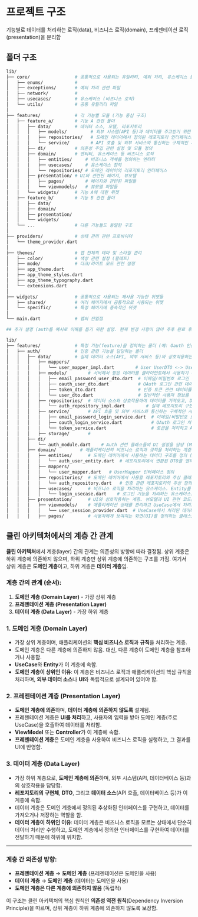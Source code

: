 # 프로젝트 구조

기능별로 데이터를 처리하는 로직(data), 비즈니스 로직(domain), 프레젠테이션 로직(presentation)을 분리함

## 폴더 구조

```bash
lib/
├── core/                 # 공통적으로 사용되는 유틸리티, 예외 처리, 유스케이스 등
│   ├── enums/            # 
│   ├── exceptions/       # 예외 처리 관련 파일
│   ├── network/          # 
│   ├── usecases/         # 유스케이스 (비즈니스 로직)
│   └── utils/            # 공통 유틸리티 파일
│
├── features/             # 각 기능별 모듈 (기능 중심 구조)
│   ├── feature_a/        # 기능 A 관련 폴더
│   │   ├── data/         # 데이터 소스, 모델, 리포지토리
│   │   │   ├── models/         # 외부 시스템(API 등)과 데이터를 주고받기 위한 DTO 정의
│   │   │   ├── repositories/   # 도메인 레이어에서 정의된 레포지토리 인터페이스를 구현하는 클래스
│   │   │   └── service/        # API 호출 및 외부 서비스와 통신하는 구체적인 서비스 클래스 정의
│   │   ├── di/           # 의존성 주입 관련 설정 및 모듈 정의
│   │   ├── domain/       # 엔티티, 유스케이스 등 비즈니스 로직
│   │   │   ├── entities/     # 비즈니스 객체를 정의하는 엔티티
│   │   │   ├── usecases/     # 유스케이스 정의
│   │   │   └── repositories/ # 도메인 레이어의 리포지토리 인터페이스
│   │   ├── presentation/ # UI와 관련된 페이지, 뷰모델
│   │   │   ├── pages/        # 페이지와 관련된 파일들
│   │   │   └── viewmodels/   # 뷰모델 파일들
│   │   └── widgets/      # 기능 A에 대한 위젯
│   ├── feature_b/        # 기능 B 관련 폴더
│   │   ├── data/
│   │   ├── domain/
│   │   ├── presentation/
│   │   └── widgets/
│   └── ...               # 다른 기능들도 동일한 구조
│
├── providers/            # 상태 관리 관련 프로바이더
│   └── theme_provider.dart
│
├── themes/               # 앱 전체의 테마 및 스타일 관리
│   ├── color/            # 색상 관련 설정 (팔레트)
│   ├── mode/             # 다크/라이트 모드 관련 설정
│   ├── app_theme.dart
│   ├── app_theme_styles.dart
│   ├── app_theme_typography.dart
│   └── extensions.dart
│
├── widgets/              # 공통적으로 사용되는 재사용 가능한 위젯들
│   ├── shared/           # 여러 페이지에서 공통적으로 사용되는 위젯
│   └── specific/         # 특정 페이지에 종속적인 위젯
│
└── main.dart             # 앱의 진입점
```

```bash
## 추가 설명 (auth를 예시로 이해를 돕기 위한 설명. 현재 변경 사항이 많아 추후 완료 후 수정할 예정)

lib/
├── features/             # 특정 기능(feature)을 정의하는 폴더 (예: Oauth 인증 기능)
│   ├── auth/             # 인증 관련 기능을 담당하는 폴더
│   │   ├── data/         # 실제 데이터 소스(API, 외부 서비스 등)와 상호작용하는 계층
│   │   │   ├── mappers/
│   │   │   │   └── user_mapper_impl.dart        # User UserDTO <-> UserEntity 변환 담당
│   │   │   ├── models/        # 서버에서 받은 데이터를 클라이언트에서 사용하기 위한 DTO를 정의
│   │   │   │   ├── email_password_user_dto.dart  # 이메일/비밀번호 로그인 관련 데이터를 전송하기 위한 DTO
│   │   │   │   ├── oauth_user_dto.dart           # OAuth 로그인 관련 데이터를 전송하기 위한 DTO
│   │   │   │   ├── token_dto.dart                # 인증 토큰 관련 데이터를 전송하기 위한 DTO
│   │   │   │   └── user_dto.dart                 # 일반적인 사용자 정보를 담은 DTO
│   │   │   ├── repositories/  # 데이터 소스와 상호작용하여 데이터를 가져오고, DTO를 Entity로 변환하여 도메인 레이어로 전달
│   │   │   │   └── auth_repository_impl.dart        # 실제 레포지토리 구현. 서버에서 데이터를 가져오거나 전송하며, DTO를 Entity로 변환하여 도메인 레이어에 전달
│   │   │   ├── service/       # API 호출 및 외부 서비스와 통신하는 구체적인 서비스 클래스 정의
│   │   │   │   ├── email_password_login_service.dart  # 이메일/비밀번호 로그인 처리 로직을 담은 서비스 클래스
│   │   │   │   ├── oauth_login_service.dart           # OAuth 로그인 처리 로직을 담은 서비스 클래스
│   │   │   │   └── token_service.dart                 # 토큰을 처리하고 API 요청을 관리하는 서비스 클래스
│   │   │   ├── storage/       # 
│   │   ├── di/
│   │   │   └── auth_module.dart    # Auth 관련 클래스들의 DI 설정을 담당 (MultiProvider에서 사용할 의존성 리스트를 관리)
│   │   ├── domain/         # 애플리케이션의 비즈니스 로직과 규칙을 처리하는 계층
│   │   │   ├── entities/      # 도메인 레이어에서 사용하는 데이터 구조를 정의 (비즈니스 로직에 사용되는 엔티티)
│   │   │   │   └── auth_user_entity.dart  # 레포지토리에서 변환된 DTO를 엔티티로 변환하여 도메인 로직에서 사용
│   │   │   ├── mappers/
│   │   │   │   └── user_mapper.dart   # UserMapper 인터페이스 정의 
│   │   │   ├── repositories/  # 도메인 레이어에서 사용할 레포지토리의 추상 클래스 (데이터 레이어에서 구현)
│   │   │   │   └── auth_repository.dart   # 인증 관련 레포지토리의 추상 정의, 실제 구현은 데이터 레이어에서 수행
│   │   │   ├── usecases/      # 비즈니스 로직을 처리하는 유스케이스. Entity를 사용해 로직을 실행하고 처리된 데이터를 반환
│   │   │   │   └── login_usecase.dart    # 로그인 기능을 처리하는 유스케이스. 레포지토리를 호출해 엔티티를 사용해 비즈니스 로직을 처리
│   │   ├── presentation/      # UI와 상호작용하는 계층. 뷰모델과 UI 관련 코드를 포함
│   │   │   ├── viewmodels/    # 애플리케이션 상태를 관리하고 UseCase에서 처리된 데이터를 UI에 반영
│   │   │   │   └── user_session_provider.dart  # UseCase에서 처리된 데이터를 기반으로 사용자 세션을 관리하며 UI에 반영
│   │   │   ├── pages/         # 사용자에게 보여지는 화면(UI)를 정의하는 클래스들. ViewModel에서 상태를 가져와 화면에 표시
```



## 클린 아키텍처에서의 계층 간 관계

**클린 아키텍처**에서 계층(layer) 간의 관계는 의존성의 방향에 따라 결정됨. 상위 계층은 하위 계층에 의존하지 않으며, 하위 계층만 상위 계층에 의존하는 구조를 가짐. 여기서 상위 계층은 **도메인 계층**이고, 하위 계층은 **데이터 계층**임.

### 계층 간의 관계 (순서):
1. **도메인 계층 (Domain Layer)** - 가장 상위 계층
2. **프레젠테이션 계층 (Presentation Layer)**
3. **데이터 계층 (Data Layer)** - 가장 하위 계층

### 1. 도메인 계층 (Domain Layer)
- 가장 상위 계층이며, 애플리케이션의 **핵심 비즈니스 로직**과 **규칙**을 처리하는 계층.
- 도메인 계층은 다른 계층에 의존하지 않음. 대신, 다른 계층이 도메인 계층을 참조하거나 사용함.
- **UseCase**와 **Entity**가 이 계층에 속함.
- **도메인 계층이 상위인 이유**: 이 계층은 비즈니스 로직과 애플리케이션의 핵심 규칙을 처리하며, **외부 데이터 소스**나 **UI**와 독립적으로 설계되어 있어야 함.

### 2. 프레젠테이션 계층 (Presentation Layer)
- **도메인 계층에 의존**하며, **데이터 계층에 의존하지 않도록** 설계됨.
- 프레젠테이션 계층은 **UI를 처리**하고, 사용자의 입력을 받아 도메인 계층(주로 UseCase)을 호출하여 데이터를 처리함.
- **ViewModel** 또는 **Controller**가 이 계층에 속함.
- **프레젠테이션 계층**은 도메인 계층을 사용하여 비즈니스 로직을 실행하고, 그 결과를 UI에 반영함.

### 3. 데이터 계층 (Data Layer)
- 가장 하위 계층으로, **도메인 계층에 의존**하며, 외부 시스템(API, 데이터베이스 등)과의 상호작용을 담당함.
- **레포지토리의 구현체**, **DTO**, 그리고 **데이터 소스**(API 호출, 데이터베이스 등)가 이 계층에 속함.
- 데이터 계층은 도메인 계층에서 정의된 추상화된 인터페이스를 구현하고, 데이터를 가져오거나 저장하는 역할을 함.
- **데이터 계층이 하위인 이유**: 데이터 계층은 비즈니스 로직을 모르는 상태에서 단순히 데이터 처리만 수행하고, 도메인 계층에서 정의한 인터페이스를 구현하여 데이터를 전달하기 때문에 하위에 위치함.

---

### 계층 간 의존성 방향:
- **프레젠테이션 계층** → **도메인 계층** (프레젠테이션은 도메인을 사용)
- **데이터 계층** → **도메인 계층** (데이터는 도메인을 사용)
- **도메인 계층은 다른 계층에 의존하지 않음** (독립적)

이 구조는 클린 아키텍처의 핵심 원칙인 **의존성 역전 원칙**(Dependency Inversion Principle)을 따르며, 상위 계층이 하위 계층에 의존하지 않도록 보장함.
